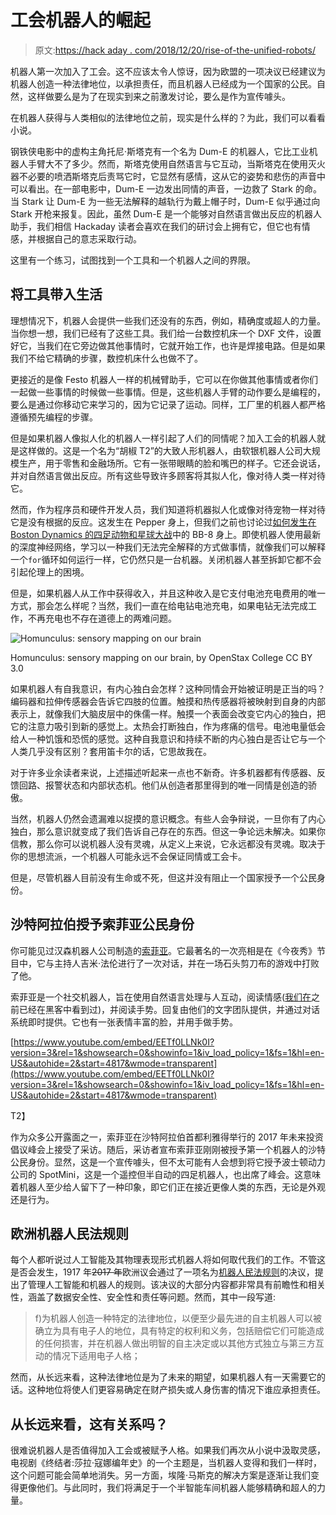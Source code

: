 # 工会机器人的崛起

> 原文:[https://hack aday . com/2018/12/20/rise-of-the-unified-robots/](https://hackaday.com/2018/12/20/rise-of-the-unionized-robots/)

机器人第一次加入了工会。这不应该太令人惊讶，因为欧盟的一项决议已经建议为机器人创造一种法律地位，以承担责任，而且机器人已经成为一个国家的公民。自然，这样做要么是为了在现实到来之前激发讨论，要么是作为宣传噱头。

在机器人获得与人类相似的法律地位之前，现实是什么样的？为此，我们可以看看小说。

钢铁侠电影中的虚构主角托尼·斯塔克有一个名为 Dum-E 的机器人，它比工业机器人手臂大不了多少。然而，斯塔克使用自然语言与它互动，当斯塔克在使用灭火器不必要的喷洒斯塔克后责骂它时，它显然有感情，这从它的姿势和悲伤的声音中可以看出。在一部电影中，Dum-E 一边发出同情的声音，一边救了 Stark 的命。当 Stark 让 Dum-E 为一些无法解释的越轨行为戴上帽子时，Dum-E 似乎通过向 Stark 开枪来报复。因此，虽然 Dum-E 是一个能够对自然语言做出反应的机器人助手，我们相信 Hackaday 读者会喜欢在我们的研讨会上拥有它，但它也有情感，并根据自己的意志采取行动。

这里有一个练习，试图找到一个工具和一个机器人之间的界限。

## 将工具带入生活

理想情况下，机器人会提供一些我们还没有的东西，例如，精确度或超人的力量。当你想一想，我们已经有了这些工具。我们给一台数控机床一个 DXF 文件，设置好它，当我们在它旁边做其他事情时，它就开始工作，也许是焊接电路。但是如果我们不给它精确的步骤，数控机床什么也做不了。

更接近的是像 Festo 机器人一样的机械臂助手，它可以在你做其他事情或者你们一起做一些事情的时候做一些事情。但是，这些机器人手臂的动作要么是编程的，要么是通过你移动它来学习的，因为它记录了运动。同样，工厂里的机器人都严格遵循预先编程的步骤。

但是如果机器人像拟人化的机器人一样引起了人们的同情呢？加入工会的机器人就是这样做的。这是一个名为“胡椒 T2”的大致人形机器人，由软银机器人公司大规模生产，用于零售和金融场所。它有一张带眼睛的脸和嘴巴的样子。它还会说话，并对自然语言做出反应。所有这些导致许多顾客将其拟人化，像对待人类一样对待它。

然而，作为程序员和硬件开发人员，我们知道将机器拟人化或像对待宠物一样对待它是没有根据的反应。这发生在 Pepper 身上，但我们之前也讨论过[如何发生在 Boston Dynamics 的四足动物和星球大战](https://hackaday.com/2017/10/09/our-reactions-to-the-treatment-of-robots/)中的 BB-8 身上。即使机器人使用最新的深度神经网络，学习以一种我们无法完全解释的方式做事情，就像我们可以解释一个`for`循环如何运行一样，它仍然只是一台机器。关闭机器人甚至拆卸它都不会引起伦理上的困境。

但是，如果机器人从工作中获得收入，并且这种收入是它支付电池充电费用的唯一方式，那会怎么样呢？当然，我们一直在给电钻电池充电，如果电钻无法完成工作，不再充电也不存在道德上的两难问题。

![Homunculus: sensory mapping on our brain](../Images/c839617cf078dffc1e95fc47a566aab7.png)

Homunculus: sensory mapping on our brain, by OpenStax College CC BY 3.0

如果机器人有自我意识，有内心独白会怎样？这种同情会开始被证明是正当的吗？编码器和拉伸传感器会告诉它四肢的位置。触摸和热传感器将被映射到自身的内部表示上，就像我们大脑皮层中的侏儒一样。触摸一个表面会改变它内心的独白，把它的注意力吸引到新的感觉上。太热会打断独白，作为疼痛的信号。电池电量低会给人一种饥饿和恐慌的感觉。这种自我意识和持续不断的内心独白是否让它与一个人类几乎没有区别？套用笛卡尔的话，它思故我在。

对于许多业余读者来说，上述描述听起来一点也不新奇。许多机器都有传感器、反馈回路、报警状态和内部状态机。他们从创造者那里得到的唯一同情是创造的骄傲。

当然，机器人仍然会遗漏难以捉摸的意识概念。有些人会争辩说，一旦你有了内心独白，那么意识就变成了我们告诉自己存在的东西。但这一争论远未解决。如果你信教，那么你可以说机器人没有灵魂，从定义上来说，它永远都没有灵魂。取决于你的思想流派，一个机器人可能永远不会保证同情或工会卡。

但是，尽管机器人目前没有生命或不死，但这并没有阻止一个国家授予一个公民身份。

## 沙特阿拉伯授予索菲亚公民身份

你可能见过汉森机器人公司制造的[索菲亚](https://www.hansonrobotics.com/sophia/)。它最著名的一次亮相是在《今夜秀》节目中，它与主持人吉米·法伦进行了一次对话，并在一场石头剪刀布的游戏中打败了他。

索菲亚是一个社交机器人，旨在使用自然语言处理与人互动，阅读情感([我们在](https://hackaday.com/2016/11/17/raspberry-pi-robot-that-reads-your-emotions/)之前已经在黑客中看到过)，并阅读手势。回复由他们的文字团队提供，并通过对话系统即时提供。它也有一张表情丰富的脸，并用手做手势。

 [https://www.youtube.com/embed/EETf0LLNk0I?version=3&rel=1&showsearch=0&showinfo=1&iv_load_policy=1&fs=1&hl=en-US&autohide=2&start=4817&wmode=transparent](https://www.youtube.com/embed/EETf0LLNk0I?version=3&rel=1&showsearch=0&showinfo=1&iv_load_policy=1&fs=1&hl=en-US&autohide=2&start=4817&wmode=transparent)

T2】

作为众多公开露面之一，索菲亚在沙特阿拉伯首都利雅得举行的 2017 年未来投资倡议峰会上接受了采访。随后，采访者宣布索菲亚刚刚被授予第一个机器人的沙特公民身份。显然，这是一个宣传噱头，但不太可能有人会想到将它授予波士顿动力公司的 SpotMini，这是一个遥控但半自动的四足机器人，也出席了峰会。这意味着机器人至少给人留下了一种印象，即它们正在接近更像人类的东西，无论是外观还是行为。

## 欧洲机器人民法规则

每个人都听说过人工智能及其物理表现形式机器人将如何取代我们的工作。不管这是否会发生，1917 年~~2017 年~~欧洲议会通过了一项名为[机器人民法规则](https://www.mccarthy.ca/en/insights/blogs/cyberlex/europeans-express-positive-views-ai-and-robotics-report-preliminary-results-public-consultations)的决议，提出了管理人工智能和机器人的规则。该决议的大部分内容都非常具有前瞻性和相关性，涵盖了数据安全性、安全性和责任等问题。然而，其中一段写道:

> f)为机器人创造一种特定的法律地位，以便至少最先进的自主机器人可以被确立为具有电子人的地位，具有特定的权利和义务，包括赔偿它们可能造成的任何损害，并在机器人做出明智的自主决定或以其他方式独立与第三方互动的情况下适用电子人格；

然而，从长远来看，这种法律地位是为了未来的期望，如果机器人有一天需要它的话。这种地位将使人们更容易确定在财产损失或人身伤害的情况下谁应承担责任。

## 从长远来看，这有关系吗？

很难说机器人是否值得加入工会或被赋予人格。如果我们再次从小说中汲取灵感，电视剧《终结者:莎拉·寇娜编年史》的一个主题是，当机器人变得和我们一样时，这个问题可能会简单地消失。另一方面，埃隆·马斯克的解决方案是逐渐让我们变得更像他们。与此同时，我们将满足于一个半智能车间机器人能够精确和超人的力量。